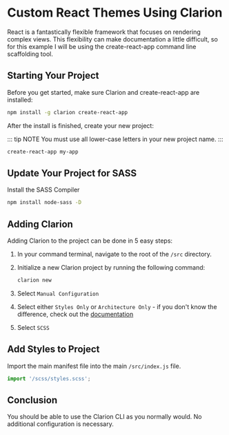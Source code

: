 # Custom React Themes Using Clarion

React is a fantastically flexible framework that focuses on rendering complex views. This flexibility can make documentation a little difficult, so for this example I will be using the create-react-app command line scaffolding tool.

## Starting Your Project

Before you get started, make sure Clarion and create-react-app are installed:

```bash
npm install -g clarion create-react-app
```

After the install is finished, create your new project:

::: tip NOTE
You must use all lower-case letters in your new project name.
:::

```bash
create-react-app my-app
```

## Update Your Project for SASS

Install the SASS Compiler

```bash
npm install node-sass -D
```

## Adding Clarion
Adding Clarion to the project can be done in 5 easy steps:

1. In your command terminal, navigate to the root of the `/src` directory.
2. Initialize a new Clarion project by running the following command:

   ```bash
   clarion new
   ```
3. Select `Manual Configuration`
4. Select either `Styles Only` or `Architecture Only` - if you don't know the difference, check out the [documentation](/cli/documentation/new.html#styles-only/)
5. Select `SCSS`

## Add Styles to Project

Import the main manifest file into the main `/src/index.js` file.

```js
import '/scss/styles.scss';
```

## Conclusion

You should be able to use the Clarion CLI as you normally would. No additional configuration is necessary.